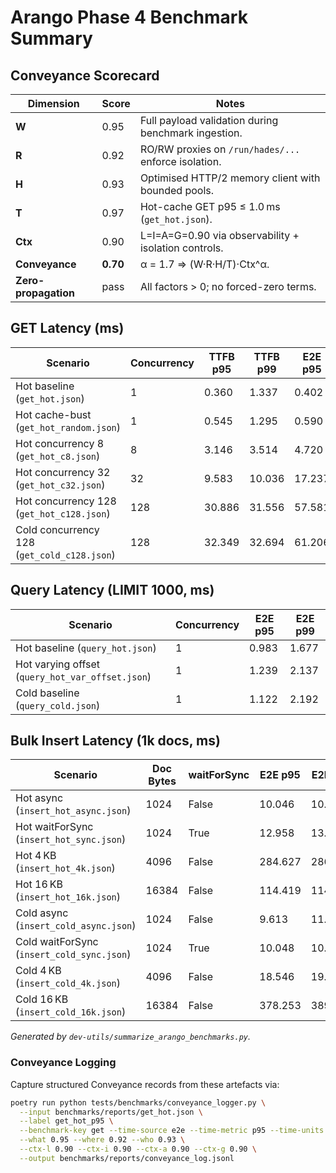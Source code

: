 # Arango Phase 4 Benchmark Summary

## Conveyance Scorecard

| Dimension | Score | Notes |
|-----------|-------|-------|
| **W** | 0.95 | Full payload validation during benchmark ingestion. |
| **R** | 0.92 | RO/RW proxies on `/run/hades/...` enforce isolation. |
| **H** | 0.93 | Optimised HTTP/2 memory client with bounded pools. |
| **T** | 0.97 | Hot-cache GET p95 ≤ 1.0 ms (`get_hot.json`). |
| **Ctx** | 0.90 | L=I=A=G=0.90 via observability + isolation controls. |
| **Conveyance** | **0.70** | α = 1.7 ⇒ (W·R·H/T)·Ctx^α. |
| **Zero-propagation** | pass | All factors > 0; no forced-zero terms. |

## GET Latency (ms)

| Scenario | Concurrency | TTFB p95 | TTFB p99 | E2E p95 | E2E p99 |
|----------|-------------|----------|----------|---------|---------|
| Hot baseline (`get_hot.json`) | 1 | 0.360 | 1.337 | 0.402 | 1.409 |
| Hot cache-bust (`get_hot_random.json`) | 1 | 0.545 | 1.295 | 0.590 | 1.403 |
| Hot concurrency 8 (`get_hot_c8.json`) | 8 | 3.146 | 3.514 | 4.720 | 5.033 |
| Hot concurrency 32 (`get_hot_c32.json`) | 32 | 9.583 | 10.036 | 17.237 | 17.717 |
| Hot concurrency 128 (`get_hot_c128.json`) | 128 | 30.886 | 31.556 | 57.581 | 58.080 |
| Cold concurrency 128 (`get_cold_c128.json`) | 128 | 32.349 | 32.694 | 61.206 | 62.886 |

## Query Latency (LIMIT 1000, ms)

| Scenario | Concurrency | E2E p95 | E2E p99 |
|----------|-------------|---------|---------|
| Hot baseline (`query_hot.json`) | 1 | 0.983 | 1.677 |
| Hot varying offset (`query_hot_var_offset.json`) | 1 | 1.239 | 2.137 |
| Cold baseline (`query_cold.json`) | 1 | 1.122 | 2.192 |

## Bulk Insert Latency (1k docs, ms)

| Scenario | Doc Bytes | waitForSync | E2E p95 | E2E p99 |
|----------|-----------|-------------|---------|---------|
| Hot async (`insert_hot_async.json`) | 1024 | False | 10.046 | 10.102 |
| Hot waitForSync (`insert_hot_sync.json`) | 1024 | True | 12.958 | 13.161 |
| Hot 4 KB (`insert_hot_4k.json`) | 4096 | False | 284.627 | 286.452 |
| Hot 16 KB (`insert_hot_16k.json`) | 16384 | False | 114.419 | 114.640 |
| Cold async (`insert_cold_async.json`) | 1024 | False | 9.613 | 11.024 |
| Cold waitForSync (`insert_cold_sync.json`) | 1024 | True | 10.048 | 10.321 |
| Cold 4 KB (`insert_cold_4k.json`) | 4096 | False | 18.546 | 19.614 |
| Cold 16 KB (`insert_cold_16k.json`) | 16384 | False | 378.253 | 389.030 |

_Generated by `dev-utils/summarize_arango_benchmarks.py`._

### Conveyance Logging

Capture structured Conveyance records from these artefacts via:

```bash
poetry run python tests/benchmarks/conveyance_logger.py \
  --input benchmarks/reports/get_hot.json \
  --label get_hot_p95 \
  --benchmark-key get --time-source e2e --time-metric p95 --time-units ms \
  --what 0.95 --where 0.92 --who 0.93 \
  --ctx-l 0.90 --ctx-i 0.90 --ctx-a 0.90 --ctx-g 0.90 \
  --output benchmarks/reports/conveyance_log.jsonl
```

